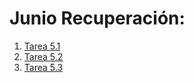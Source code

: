 # Junio Recuperación:

1. [Tarea 5.1](./src/com/eed/RA5/tarea1/README.md)
1. [Tarea 5.2](./src/com/eed/RA5/tarea2/README.md)
1. [Tarea 5.3](./src/com/eed/RA5/tarea3/README.md)